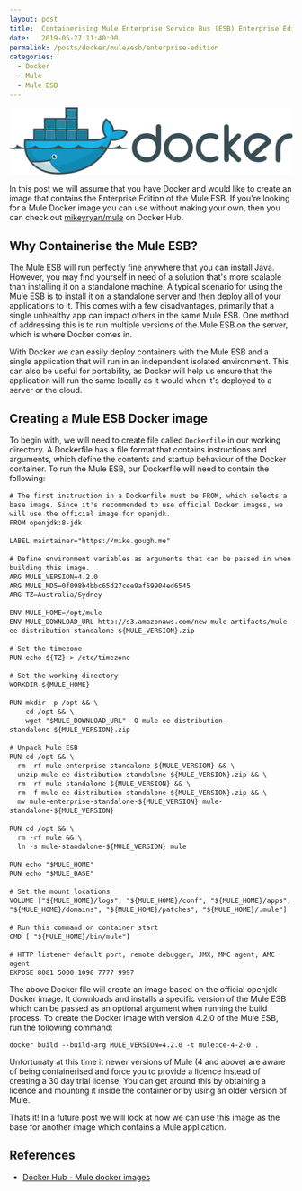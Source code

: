 ```yaml
---
layout: post
title:  Containerising Mule Enterprise Service Bus (ESB) Enterprise Edition
date:   2019-05-27 11:40:00
permalink: /posts/docker/mule/esb/enterprise-edition
categories:
  - Docker
  - Mule
  - Mule ESB
---
```

![Docker logo](/assets/images/posts/docker-logo.svg)

In this post we will assume that you have Docker and would like to create an image that contains the Enterprise Edition of the Mule ESB. If you're looking for a Mule Docker image you can use without making your own, then you can check out [mikeyryan/mule](https://hub.docker.com/r/mikeyryan/mule) on Docker Hub.

## Why Containerise the Mule ESB?
The Mule ESB will run perfectly fine anywhere that you can install Java. However, you may find yourself in need of a solution that's more scalable than installing it on a standalone machine. A typical scenario for using the Mule ESB is to install it on a standalone server and then deploy all of your applications to it. This comes with a few disadvantages, primarily that a single unhealthy app can impact others in the same Mule ESB. One method of addressing this is to run multiple versions of the Mule ESB on the server, which is where Docker comes in.

With Docker we can easily deploy containers with the Mule ESB and a single application that will run in an independent isolated environment. This can also be useful for portability, as Docker will help us ensure that the application will run the same locally as it would when it's deployed to a server or the cloud.

## Creating a Mule ESB Docker image
To begin with, we will need to create file called ```Dockerfile``` in our working directory. A Dockerfile has a file format that contains instructions and arguments, which define the contents and startup behaviour of the Docker container. To run the Mule ESB, our Dockerfile will need to contain the following:
```
# The first instruction in a Dockerfile must be FROM, which selects a base image. Since it's recommended to use official Docker images, we will use the official image for openjdk.
FROM openjdk:8-jdk

LABEL maintainer="https://mike.gough.me"

# Define environment variables as arguments that can be passed in when building this image.
ARG MULE_VERSION=4.2.0
ARG MULE_MD5=0f098b4bbc65d27cee9af59904ed6545
ARG TZ=Australia/Sydney

ENV MULE_HOME=/opt/mule
ENV MULE_DOWNLOAD_URL http://s3.amazonaws.com/new-mule-artifacts/mule-ee-distribution-standalone-${MULE_VERSION}.zip

# Set the timezone
RUN echo ${TZ} > /etc/timezone

# Set the working directory
WORKDIR ${MULE_HOME}

RUN mkdir -p /opt && \
    cd /opt && \
    wget "$MULE_DOWNLOAD_URL" -O mule-ee-distribution-standalone-${MULE_VERSION}.zip

# Unpack Mule ESB
RUN cd /opt && \
  rm -rf mule-enterprise-standalone-${MULE_VERSION} && \
  unzip mule-ee-distribution-standalone-${MULE_VERSION}.zip && \
  rm -rf mule-standalone-${MULE_VERSION} && \
  rm -f mule-ee-distribution-standalone-${MULE_VERSION}.zip && \
  mv mule-enterprise-standalone-${MULE_VERSION} mule-standalone-${MULE_VERSION}

RUN cd /opt && \
  rm -rf mule && \
  ln -s mule-standalone-${MULE_VERSION} mule

RUN echo "$MULE_HOME"
RUN echo "$MULE_BASE"

# Set the mount locations
VOLUME ["${MULE_HOME}/logs", "${MULE_HOME}/conf", "${MULE_HOME}/apps", "${MULE_HOME}/domains", "${MULE_HOME}/patches", "${MULE_HOME}/.mule"]

# Run this command on container start
CMD [ "${MULE_HOME}/bin/mule"]

# HTTP listener default port, remote debugger, JMX, MMC agent, AMC agent
EXPOSE 8081 5000 1098 7777 9997
```

The above Docker file will create an image based on the official openjdk Docker image. It downloads and installs a specific version of the Mule ESB which can be passed as an optional argument when running the build process. To create the Docker image with version 4.2.0 of the Mule ESB, run the following command:
```
docker build --build-arg MULE_VERSION=4.2.0 -t mule:ce-4-2-0 .
```
  Unfortunaty at this time it newer versions of Mule (4 and above) are aware of being containerised and force you to provide a licence instead of creating a 30 day trial license. You can get around this by obtaining a licence and mounting it inside the container or by using an older version of Mule.

Thats it! In a future post we will look at how we can use this image as the base for another image which contains a Mule application.

## References
- [Docker Hub - Mule docker images][1]

[1]: https://hub.docker.com/r/mikeyryan/mule        "mikeyryan/mule"